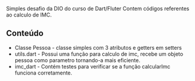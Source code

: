 Simples desafio da DIO do curso de Dart/Fluter
Contem códigos referentes ao calculo de IMC.

## Conteúdo
 * Classe Pessoa - classe simples com 3 atributos e getters em setters
 * utils.dart - Possui uma função para calculo de imc, recebe um objeto pessoa como parametro tornando-a mais eficiente.
 * imc_dart - Contém testes para verificar se a função calcularImc funciona corretamente.
